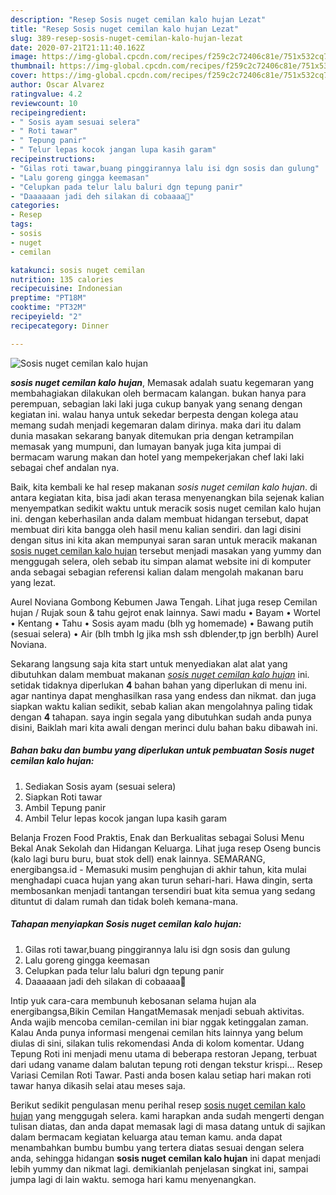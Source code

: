 ```yaml
---
description: "Resep Sosis nuget cemilan kalo hujan Lezat"
title: "Resep Sosis nuget cemilan kalo hujan Lezat"
slug: 389-resep-sosis-nuget-cemilan-kalo-hujan-lezat
date: 2020-07-21T21:11:40.162Z
image: https://img-global.cpcdn.com/recipes/f259c2c72406c81e/751x532cq70/sosis-nuget-cemilan-kalo-hujan-foto-resep-utama.jpg
thumbnail: https://img-global.cpcdn.com/recipes/f259c2c72406c81e/751x532cq70/sosis-nuget-cemilan-kalo-hujan-foto-resep-utama.jpg
cover: https://img-global.cpcdn.com/recipes/f259c2c72406c81e/751x532cq70/sosis-nuget-cemilan-kalo-hujan-foto-resep-utama.jpg
author: Oscar Alvarez
ratingvalue: 4.2
reviewcount: 10
recipeingredient:
- " Sosis ayam sesuai selera"
- " Roti tawar"
- " Tepung panir"
- " Telur lepas kocok jangan lupa kasih garam"
recipeinstructions:
- "Gilas roti tawar,buang pinggirannya lalu isi dgn sosis dan gulung"
- "Lalu goreng gingga keemasan"
- "Celupkan pada telur lalu baluri dgn tepung panir"
- "Daaaaaan jadi deh silakan di cobaaaa💁"
categories:
- Resep
tags:
- sosis
- nuget
- cemilan

katakunci: sosis nuget cemilan 
nutrition: 135 calories
recipecuisine: Indonesian
preptime: "PT18M"
cooktime: "PT32M"
recipeyield: "2"
recipecategory: Dinner

---
```



![Sosis nuget cemilan kalo hujan](https://img-global.cpcdn.com/recipes/f259c2c72406c81e/751x532cq70/sosis-nuget-cemilan-kalo-hujan-foto-resep-utama.jpg)

<b><i>sosis nuget cemilan kalo hujan</i></b>, Memasak adalah suatu kegemaran yang membahagiakan dilakukan oleh bermacam kalangan. bukan hanya para perempuan, sebagian laki laki juga cukup banyak yang senang dengan kegiatan ini. walau hanya untuk sekedar berpesta dengan kolega atau memang sudah menjadi kegemaran dalam dirinya. maka dari itu dalam dunia masakan sekarang banyak ditemukan pria dengan ketrampilan memasak yang mumpuni, dan lumayan banyak juga kita jumpai di bermacam warung makan dan hotel yang mempekerjakan chef laki laki sebagai chef andalan nya.

Baik, kita kembali ke hal resep makanan <i>sosis nuget cemilan kalo hujan</i>. di antara kegiatan kita, bisa jadi akan terasa menyenangkan bila sejenak kalian menyempatkan sedikit waktu untuk meracik sosis nuget cemilan kalo hujan ini. dengan keberhasilan anda dalam membuat hidangan tersebut, dapat membuat diri kita bangga oleh hasil menu kalian sendiri. dan lagi disini dengan situs ini kita akan mempunyai saran saran untuk meracik makanan <u>sosis nuget cemilan kalo hujan</u> tersebut menjadi masakan yang yummy dan menggugah selera, oleh sebab itu simpan alamat website ini di komputer anda sebagai sebagian referensi kalian dalam mengolah makanan baru yang lezat.

Aurel Noviana Gombong Kebumen Jawa Tengah. Lihat juga resep Cemilan hujan / Rujak soun &amp; tahu gejrot enak lainnya. Sawi madu • Bayam • Wortel • Kentang • Tahu • Sosis ayam madu (blh yg homemade) • Bawang putih (sesuai selera) • Air (blh tmbh lg jika msh ssh dblender,tp jgn berblh) Aurel Noviana.


Sekarang langsung saja kita start untuk menyediakan alat alat yang dibutuhkan dalam membuat makanan <u><i>sosis nuget cemilan kalo hujan</i></u> ini. setidak tidaknya diperlukan <b>4</b> bahan bahan yang diperlukan di menu ini. agar nantinya dapat menghasilkan rasa yang endess dan nikmat. dan juga siapkan waktu kalian sedikit, sebab kalian akan mengolahnya paling tidak dengan <b>4</b> tahapan. saya ingin segala yang dibutuhkan sudah anda punya disini, Baiklah mari kita awali dengan merinci dulu bahan baku dibawah ini.

<!--inarticleads1-->

##### Bahan baku dan bumbu yang diperlukan untuk pembuatan Sosis nuget cemilan kalo hujan:

1. Sediakan  Sosis ayam (sesuai selera)
1. Siapkan  Roti tawar
1. Ambil  Tepung panir
1. Ambil  Telur lepas kocok jangan lupa kasih garam


Belanja Frozen Food Praktis, Enak dan Berkualitas sebagai Solusi Menu Bekal Anak Sekolah dan Hidangan Keluarga. Lihat juga resep Oseng buncis (kalo lagi buru buru, buat stok dell) enak lainnya. SEMARANG, energibangsa.id - Memasuki musim penghujan di akhir tahun, kita mulai menghadapi cuaca hujan yang akan turun sehari-hari. Hawa dingin, serta membosankan menjadi tantangan tersendiri buat kita semua yang sedang dituntut di dalam rumah dan tidak boleh kemana-mana. 

<!--inarticleads2-->

##### Tahapan menyiapkan Sosis nuget cemilan kalo hujan:

1. Gilas roti tawar,buang pinggirannya lalu isi dgn sosis dan gulung
1. Lalu goreng gingga keemasan
1. Celupkan pada telur lalu baluri dgn tepung panir
1. Daaaaaan jadi deh silakan di cobaaaa💁


Intip yuk cara-cara membunuh kebosanan selama hujan ala energibangsa,Bikin Cemilan HangatMemasak menjadi sebuah aktivitas. Anda wajib mencoba cemilan-cemilan ini biar nggak ketinggalan zaman. Kalau Anda punya informasi mengenai cemilan hits lainnya yang belum diulas di sini, silakan tulis rekomendasi Anda di kolom komentar. Udang Tepung Roti ini menjadi menu utama di beberapa restoran Jepang, terbuat dari udang vaname dalam balutan tepung roti dengan tekstur krispi… Resep Variasi Cemilan Roti Tawar. Pasti anda bosen kalau setiap hari makan roti tawar hanya dikasih selai atau meses saja. 

Berikut sedikit pengulasan menu perihal resep <u>sosis nuget cemilan kalo hujan</u> yang menggugah selera. kami harapkan anda sudah mengerti dengan tulisan diatas, dan anda dapat memasak lagi di masa datang untuk di sajikan dalam bermacam kegiatan keluarga atau teman kamu. anda dapat menambahkan bumbu bumbu yang tertera diatas sesuai dengan selera anda, sehingga hidangan <b>sosis nuget cemilan kalo hujan</b> ini dapat menjadi lebih yummy dan nikmat lagi. demikianlah penjelasan singkat ini, sampai jumpa lagi di lain waktu. semoga hari kamu menyenangkan.
